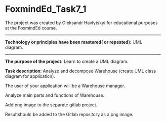 # FoxmindEd_Task7_1
The project was created by Oleksandr Havlytskyi for educational purposes at the FoxmindEd course.
____
**Technology or principles have been mastered( or repeated):** UML diagram.
____
**The purpose of the project:** Learn to create a UML diagram.

**Task description:**
Analyze and decompose Warehouse (create UML class diagram for application).

The user of your application will be a Warehouse manager.

Analyze main parts and functions of Warehouse.

Add png image to the separate gitlab project.


 
Resultshould be  added to the Gitlab repository as a png image.

